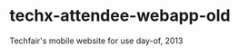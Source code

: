 techx-attendee-webapp-old
=========================

Techfair's mobile website for use day-of, 2013
